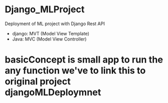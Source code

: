# Django_MLProject
Deployment of ML project with Django Rest API



* django:  MVT (Model View Template)
* Java: MVC (Model View Controller)

# basicConcept is small app to run the any function we've to link this to original project djangoMLDeploymnet
